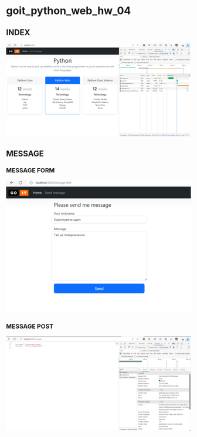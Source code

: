 # goit_python_web_hw_04

## INDEX

![Index](doc/app-index.png)

## MESSAGE

### MESSAGE FORM

![Index](doc/app-message.png)

 
### MESSAGE POST

![Index](doc/app-message-post.png)


